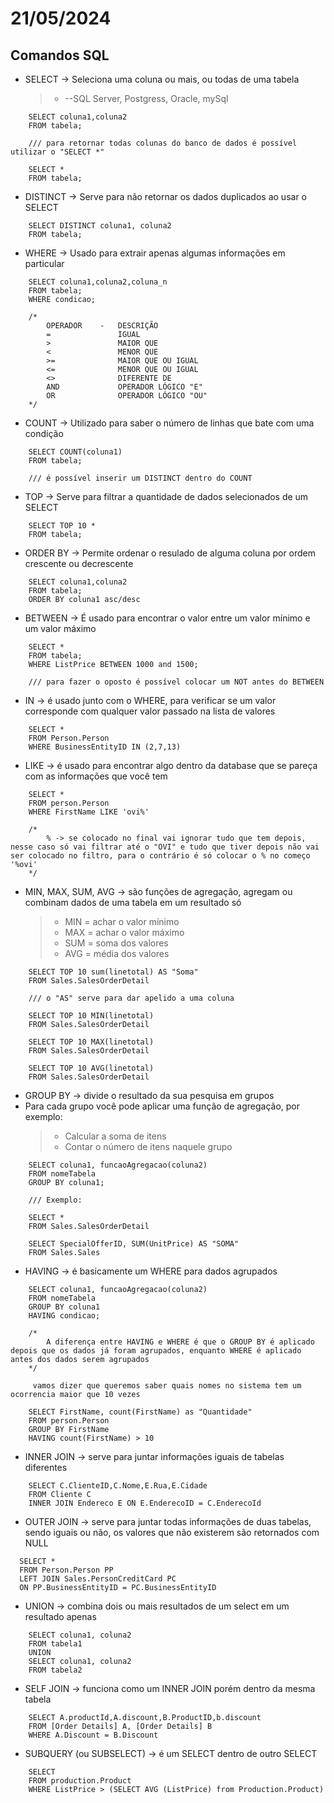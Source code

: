# 21/05/2024

## Comandos SQL

- SELECT -> Seleciona uma coluna ou mais, ou todas de uma tabela
    > - --SQL Server, Postgress, Oracle, mySql

```
    SELECT coluna1,coluna2
    FROM tabela;

    /// para retornar todas colunas do banco de dados é possível utilizar o "SELECT *"

    SELECT *
    FROM tabela;
```

- DISTINCT -> Serve para não retornar os dados duplicados ao usar o SELECT

```
    SELECT DISTINCT coluna1, coluna2
    FROM tabela;   
```

- WHERE -> Usado para extrair apenas algumas informações em particular

```
    SELECT coluna1,coluna2,coluna_n
    FROM tabela;
    WHERE condicao;

    /*
        OPERADOR    -   DESCRIÇÃO
        =               IGUAL
        >               MAIOR QUE
        <               MENOR QUE
        >=              MAIOR QUE OU IGUAL
        <=              MENOR QUE OU IGUAL
        <>              DIFERENTE DE
        AND             OPERADOR LÓGICO "E"
        OR              OPERADOR LÓGICO "OU"
    */
```    

- COUNT -> Utilizado para saber o número de linhas que bate com uma condição

```
    SELECT COUNT(coluna1)
    FROM tabela;

    /// é possível inserir um DISTINCT dentro do COUNT
```

- TOP -> Serve para filtrar a quantidade de dados selecionados de um SELECT

```
    SELECT TOP 10 *
    FROM tabela;
```

- ORDER BY -> Permite ordenar o resulado de alguma coluna por ordem crescente ou decrescente

```
    SELECT coluna1,coluna2
    FROM tabela;
    ORDER BY coluna1 asc/desc
```

- BETWEEN ->  É usado para encontrar o valor entre um valor mínimo e um valor máximo

```
    SELECT *
    FROM tabela;
    WHERE ListPrice BETWEEN 1000 and 1500;

    /// para fazer o oposto é possível colocar um NOT antes do BETWEEN
```    

- IN -> é usado junto com o WHERE, para verificar se um valor corresponde com qualquer valor passado na lista de valores

```
    SELECT *
    FROM Person.Person
    WHERE BusinessEntityID IN (2,7,13)
```
- LIKE -> é usado para encontrar algo dentro da database que se pareça com as informações que você tem

```
    SELECT *
    FROM person.Person
    WHERE FirstName LIKE 'ovi%'

    /* 
        % -> se colocado no final vai ignorar tudo que tem depois, nesse caso só vai filtrar até o "OVI" e tudo que tiver depois não vai ser colocado no filtro, para o contrário é só colocar o % no começo '%ovi'
    */    
```

- MIN, MAX, SUM, AVG -> são funções de agregação, agregam ou combinam dados de uma tabela em um resultado só
    > - MIN = achar o valor mínimo
    > - MAX = achar o valor máximo
    > - SUM = soma dos valores
    > - AVG = média dos valores

```
    SELECT TOP 10 sum(linetotal) AS "Soma" 
    FROM Sales.SalesOrderDetail

    /// o "AS" serve para dar apelido a uma coluna

    SELECT TOP 10 MIN(linetotal) 
    FROM Sales.SalesOrderDetail

    SELECT TOP 10 MAX(linetotal) 
    FROM Sales.SalesOrderDetail

    SELECT TOP 10 AVG(linetotal) 
    FROM Sales.SalesOrderDetail
```

- GROUP BY -> divide o resultado da sua pesquisa em grupos
- Para cada grupo você pode aplicar uma função de agregação, por exemplo:
    > - Calcular a soma de itens
    > - Contar o número de itens naquele grupo

```
    SELECT coluna1, funcaoAgregacao(coluna2)
    FROM nomeTabela
    GROUP BY coluna1;

    /// Exemplo:

    SELECT *
    FROM Sales.SalesOrderDetail

    SELECT SpecialOfferID, SUM(UnitPrice) AS "SOMA"
    FROM Sales.Sales
```

- HAVING -> é basicamente um WHERE para dados agrupados

```
    SELECT coluna1, funcaoAgregacao(coluna2)
    FROM nomeTabela
    GROUP BY coluna1
    HAVING condicao;

    /*
        A diferença entre HAVING e WHERE é que o GROUP BY é aplicado depois que os dados já foram agrupados, enquanto WHERE é aplicado antes dos dados serem agrupados
    */

     vamos dizer que queremos saber quais nomes no sistema tem um ocorrencia maior que 10 vezes

    SELECT FirstName, count(FirstName) as "Quantidade"
    FROM person.Person
    GROUP BY FirstName
    HAVING count(FirstName) > 10
 ```

- INNER JOIN -> serve para juntar informações iguais de tabelas diferentes

```
    SELECT C.ClienteID,C.Nome,E.Rua,E.Cidade
    FROM Cliente C
    INNER JOIN Endereco E ON E.EnderecoID = C.EnderecoId
```

- OUTER JOIN -> serve para juntar todas informações de duas tabelas, sendo iguais ou não, os valores que não existerem são retornados com NULL

```
  SELECT *
  FROM Person.Person PP
  LEFT JOIN Sales.PersonCreditCard PC
  ON PP.BusinessEntityID = PC.BusinessEntityID
```
 
- UNION -> combina dois ou mais resultados de um select em um resultado apenas

```
    SELECT coluna1, coluna2
    FROM tabela1
    UNION
    SELECT coluna1, coluna2
    FROM tabela2
```

- SELF JOIN -> funciona como um INNER JOIN porém dentro da mesma tabela

```
    SELECT A.productId,A.discount,B.ProductID,b.discount
    FROM [Order Details] A, [Order Details] B
    WHERE A.Discount = B.Discount
```

- SUBQUERY (ou SUBSELECT) -> é um SELECT dentro de outro SELECT

```
    SELECT 
    FROM production.Product
    WHERE ListPrice > (SELECT AVG (ListPrice) from Production.Product)
```    

